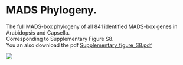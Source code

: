 # MADS Phylogeny. 
The full MADS-box phylogeny of all 841 identified MADS-box genes in Arabidopsis and Capsella.  
Corresponding to Supplementary Figure S8.  
You an also download the pdf [Supplementary_figure_S8.pdf](Supplementary_figure_S8.pdf)

![](./Supplementary_figure_S8.png)
